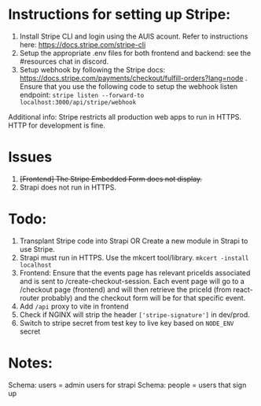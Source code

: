 # Instructions for setting up Stripe:

1. Install Stripe CLI and login using the AUIS acount. Refer to instructions here: https://docs.stripe.com/stripe-cli 
2. Setup the appropriate .env files for both frontend and backend: see the #resources chat in discord. 
3. Setup webhook by following the Stripe docs: https://docs.stripe.com/payments/checkout/fulfill-orders?lang=node . Ensure that you use the following code to setup the webhook listen endpoint: `stripe listen --forward-to localhost:3000/api/stripe/webhook`

Additional info: Stripe restricts all production web apps to run in HTTPS. HTTP for development is fine. 


# Issues

1. ~~[Frontend] The Stripe Embedded Form does not display.~~
2. Strapi does not run in HTTPS. 

# Todo:

1. Transplant Stripe code into Strapi OR Create a new module in Strapi to use Stripe. 
2. Strapi must run in HTTPS. Use the mkcert tool/library. `mkcert -install localhost`
3. Frontend: Ensure that the events page has relevant priceIds associated and is sent to /create-checkout-session. Each event page will go to a /checkout page (frontend) and will then retrieve the priceId (from react-router probably) and the checkout form will be for that specific event. 
4. Add `/api` proxy to vite in frontend
5. Check if NGINX will strip the header `['stripe-signature']` in dev/prod. 
6. Switch to stripe secret from test key to live key based on `NODE_ENV` secret

# Notes:
Schema: users = admin users for strapi
Schema: people = users that sign up